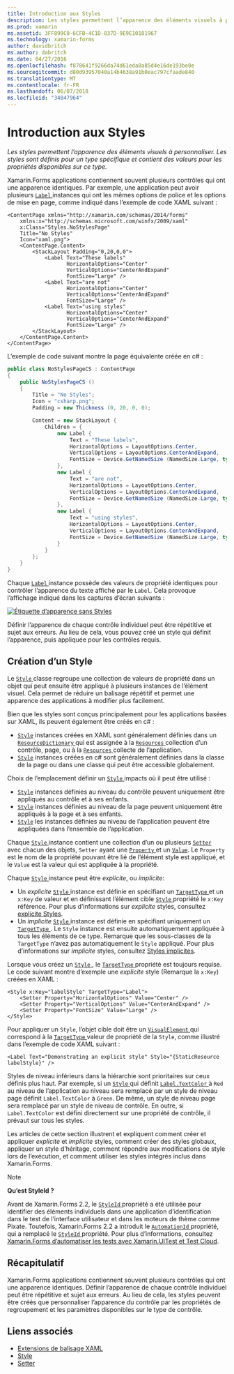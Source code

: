 ```yaml
---
title: Introduction aux Styles
description: Les styles permettent l’apparence des éléments visuels à personnaliser. Les styles sont définis pour un type spécifique et contient des valeurs pour les propriétés disponibles sur ce type.
ms.prod: xamarin
ms.assetid: 3FF899C0-6CFB-4C1D-837D-9E9E10181967
ms.technology: xamarin-forms
author: davidbritch
ms.author: dabritch
ms.date: 04/27/2016
ms.openlocfilehash: f878641f9266da74d61eda8a85d4e16de193be0e
ms.sourcegitcommit: d80d93957040a14b4638a91b0eac797cfaade840
ms.translationtype: MT
ms.contentlocale: fr-FR
ms.lasthandoff: 06/07/2018
ms.locfileid: "34847964"
---
```

# <a name="introduction-to-styles"></a>Introduction aux Styles

_Les styles permettent l’apparence des éléments visuels à personnaliser. Les styles sont définis pour un type spécifique et contient des valeurs pour les propriétés disponibles sur ce type._

Xamarin.Forms applications contiennent souvent plusieurs contrôles qui ont une apparence identiques. Par exemple, une application peut avoir plusieurs [ `Label` ](https://developer.xamarin.com/api/type/Xamarin.Forms.Label/) instances qui ont les mêmes options de police et les options de mise en page, comme indiqué dans l’exemple de code XAML suivant :

```xaml
<ContentPage xmlns="http://xamarin.com/schemas/2014/forms"
    xmlns:x="http://schemas.microsoft.com/winfx/2009/xaml"
    x:Class="Styles.NoStylesPage"
    Title="No Styles"
    Icon="xaml.png">
    <ContentPage.Content>
        <StackLayout Padding="0,20,0,0">
            <Label Text="These labels"
                   HorizontalOptions="Center"
                   VerticalOptions="CenterAndExpand"
                   FontSize="Large" />
            <Label Text="are not"
                   HorizontalOptions="Center"
                   VerticalOptions="CenterAndExpand"
                   FontSize="Large" />
            <Label Text="using styles"
                   HorizontalOptions="Center"
                   VerticalOptions="CenterAndExpand"
                   FontSize="Large" />
        </StackLayout>
    </ContentPage.Content>
</ContentPage>
```

L’exemple de code suivant montre la page équivalente créée en c# :

```csharp
public class NoStylesPageCS : ContentPage
{
    public NoStylesPageCS ()
    {
        Title = "No Styles";
        Icon = "csharp.png";
        Padding = new Thickness (0, 20, 0, 0);

        Content = new StackLayout {
            Children = {
                new Label {
                    Text = "These labels",
                    HorizontalOptions = LayoutOptions.Center,
                    VerticalOptions = LayoutOptions.CenterAndExpand,
                    FontSize = Device.GetNamedSize (NamedSize.Large, typeof(Label))
                },
                new Label {
                    Text = "are not",
                    HorizontalOptions = LayoutOptions.Center,
                    VerticalOptions = LayoutOptions.CenterAndExpand,
                    FontSize = Device.GetNamedSize (NamedSize.Large, typeof(Label))
                },
                new Label {
                    Text = "using styles",
                    HorizontalOptions = LayoutOptions.Center,
                    VerticalOptions = LayoutOptions.CenterAndExpand,
                    FontSize = Device.GetNamedSize (NamedSize.Large, typeof(Label))
                }
            }
        };
    }
}
```

Chaque [ `Label` ](https://developer.xamarin.com/api/type/Xamarin.Forms.Label/) instance possède des valeurs de propriété identiques pour contrôler l’apparence du texte affiché par le `Label`. Cela provoque l’affichage indiqué dans les captures d’écran suivants :

[![](introduction-images/no-styles.png "Étiquette d’apparence sans Styles")](introduction-images/no-styles-large.png#lightbox "apparence sans style d’étiquette")

Définir l’apparence de chaque contrôle individuel peut être répétitive et sujet aux erreurs. Au lieu de cela, vous pouvez créé un style qui définit l’apparence, puis appliquée pour les contrôles requis.

## <a name="creating-a-style"></a>Création d’un Style

Le [ `Style` ](https://developer.xamarin.com/api/type/Xamarin.Forms.Style/) classe regroupe une collection de valeurs de propriété dans un objet qui peut ensuite être appliqué à plusieurs instances de l’élément visuel. Cela permet de réduire un balisage répétitif et permet une apparence des applications à modifier plus facilement.

Bien que les styles sont conçus principalement pour les applications basées sur XAML, ils peuvent également être créés en c# :

- [`Style`](https://developer.xamarin.com/api/type/Xamarin.Forms.Style/) instances créées en XAML sont généralement définies dans un [ `ResourceDictionary` ](https://developer.xamarin.com/api/type/Xamarin.Forms.ResourceDictionary/) qui est assignée à la [ `Resources` ](https://developer.xamarin.com/api/property/Xamarin.Forms.VisualElement.Resources/) collection d’un contrôle, page, ou à la [ `Resources` ](https://developer.xamarin.com/api/property/Xamarin.Forms.Application.Resources/) collecte de l’application.
- [`Style`](https://developer.xamarin.com/api/type/Xamarin.Forms.Style/) instances créées en c# sont généralement définies dans la classe de la page ou dans une classe qui peut être accessible globalement.

Choix de l’emplacement définir un [ `Style` ](https://developer.xamarin.com/api/type/Xamarin.Forms.Style/) impacts où il peut être utilisé :

- [`Style`](https://developer.xamarin.com/api/type/Xamarin.Forms.Style/) instances définies au niveau du contrôle peuvent uniquement être appliqués au contrôle et à ses enfants.
- [`Style`](https://developer.xamarin.com/api/type/Xamarin.Forms.Style/) instances définies au niveau de la page peuvent uniquement être appliqués à la page et à ses enfants.
- [`Style`](https://developer.xamarin.com/api/type/Xamarin.Forms.Style/) les instances définies au niveau de l’application peuvent être appliquées dans l’ensemble de l’application.

Chaque [ `Style` ](https://developer.xamarin.com/api/type/Xamarin.Forms.Style/) instance contient une collection d’un ou plusieurs [ `Setter` ](https://developer.xamarin.com/api/type/Xamarin.Forms.Setter/) avec chacun des objets, `Setter` ayant une [ `Property` ](https://developer.xamarin.com/api/property/Xamarin.Forms.Setter.Property/) et un [`Value`](https://developer.xamarin.com/api/property/Xamarin.Forms.Setter.Value/). Le `Property` est le nom de la propriété pouvant être lié de l’élément style est appliqué, et le `Value` est la valeur qui est appliquée à la propriété.

Chaque [ `Style` ](https://developer.xamarin.com/api/type/Xamarin.Forms.Style/) instance peut être *explicite*, ou *implicite*:

- Un *explicite* [ `Style` ](https://developer.xamarin.com/api/type/Xamarin.Forms.Style/) instance est définie en spécifiant un [ `TargetType` ](https://developer.xamarin.com/api/property/Xamarin.Forms.Style.TargetType/) et un `x:Key` de valeur et en définissant l’élément cible [ `Style` ](https://developer.xamarin.com/api/property/Xamarin.Forms.VisualElement.Style/) propriété le `x:Key` référence. Pour plus d’informations sur *explicite* styles, consultez [explicite Styles](~/xamarin-forms/user-interface/styles/explicit.md).
- Un *implicite* [ `Style` ](https://developer.xamarin.com/api/type/Xamarin.Forms.Style/) instance est définie en spécifiant uniquement un [ `TargetType` ](https://developer.xamarin.com/api/property/Xamarin.Forms.Style.TargetType/). Le `Style` instance est ensuite automatiquement appliquée à tous les éléments de ce type. Remarque que les sous-classes de la `TargetType` n’avez pas automatiquement le `Style` appliqué. Pour plus d’informations sur *implicite* styles, consultez [Styles implicites](~/xamarin-forms/user-interface/styles/implicit.md).

Lorsque vous créez un [ `Style` ](https://developer.xamarin.com/api/type/Xamarin.Forms.Style/), le [ `TargetType` ](https://developer.xamarin.com/api/property/Xamarin.Forms.Style.TargetType/) propriété est toujours requise. Le code suivant montre d’exemple une *explicite* style (Remarque la `x:Key`) créées en XAML :

```xaml
<Style x:Key="labelStyle" TargetType="Label">
    <Setter Property="HorizontalOptions" Value="Center" />
    <Setter Property="VerticalOptions" Value="CenterAndExpand" />
    <Setter Property="FontSize" Value="Large" />
</Style>
```

Pour appliquer un `Style`, l’objet cible doit être un [ `VisualElement` ](https://developer.xamarin.com/api/type/Xamarin.Forms.VisualElement/) qui correspond à la [ `TargetType` ](https://developer.xamarin.com/api/property/Xamarin.Forms.Style.TargetType/) valeur de propriété de la `Style`, comme illustré dans l’exemple de code XAML suivant :

```xaml
<Label Text="Demonstrating an explicit style" Style="{StaticResource labelStyle}" />
```

Styles de niveau inférieurs dans la hiérarchie sont prioritaires sur ceux définis plus haut. Par exemple, si un [ `Style` ](https://developer.xamarin.com/api/type/Xamarin.Forms.Style/) qui définit [ `Label.TextColor` ](https://developer.xamarin.com/api/property/Xamarin.Forms.Label.TextColor/) à `Red` au niveau de l’application au niveau sera remplacé par un style de niveau page définit `Label.TextColor` à `Green`. De même, un style de niveau page sera remplacé par un style de niveau de contrôle. En outre, si `Label.TextColor` est défini directement sur une propriété de contrôle, il prévaut sur tous les styles.

Les articles de cette section illustrent et expliquent comment créer et appliquer *explicite* et *implicite* styles, comment créer des styles globaux, appliquer un style d’héritage, comment répondre aux modifications de style lors de l’exécution, et comment utiliser les styles intégrés inclus dans Xamarin.Forms.

> [!NOTE]
> **Qu’est StyleId ?**
>
> Avant de Xamarin.Forms 2.2, le [ `StyleId` ](https://developer.xamarin.com/api/property/Xamarin.Forms.Element.StyleId/) propriété a été utilisée pour identifier des éléments individuels dans une application d’identification dans le test de l’interface utilisateur et dans les moteurs de thème comme Pixate. Toutefois, Xamarin.Forms 2.2 a introduit le [ `AutomationId` ](https://developer.xamarin.com/api/property/Xamarin.Forms.Element.AutomationId/) propriété, qui a remplacé le [ `StyleId` ](https://developer.xamarin.com/api/property/Xamarin.Forms.Element.StyleId/) propriété. Pour plus d’informations, consultez [Xamarin.Forms d’automatiser les tests avec Xamarin.UITest et Test Cloud](~/xamarin-forms/deploy-test/uitest-and-test-cloud.md).

## <a name="summary"></a>Récapitulatif

Xamarin.Forms applications contiennent souvent plusieurs contrôles qui ont une apparence identiques. Définir l’apparence de chaque contrôle individuel peut être répétitive et sujet aux erreurs. Au lieu de cela, les styles peuvent être créés que personnaliser l’apparence du contrôle par les propriétés de regroupement et les paramètres disponibles sur le type de contrôle.


## <a name="related-links"></a>Liens associés

- [Extensions de balisage XAML](~/xamarin-forms/xaml/xaml-basics/xaml-markup-extensions.md)
- [Style](https://developer.xamarin.com/api/type/Xamarin.Forms.Style/)
- [Setter](https://developer.xamarin.com/api/type/Xamarin.Forms.Setter/)
